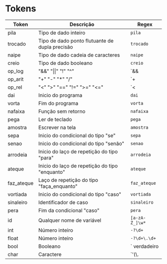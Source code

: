 # Tokens

| Token | Descrição | Regex |
|----------|-------------------------------------------------------|----------|
| pila | Tipo de dado inteiro | `pila` |
| trocado | Tipo de dado ponto flutuante de dupla precisão | `trocado` |
| naipe | Tipo de dado cadeia de caracteres | `naipe` |
| creio | Tipo de dado booleano | `creio` |
| op_log | "&&" "\|\|" "!" "^" | `&&|\|\||!|\^` |
| op_arit | "+" "-" "*" "/" | `\+|-|\*|/` |
| op_rel | "<"  ">"  "==" "!=" ">=" "<=" | `<|>|==|!=|>=|<=` |
| dai | Inicio do programa | `dai` |
| vorta | Fim do programa | `vorta` |
| nafaixa| Função sem retorno | `nafaixa` |
| pega | Ler de teclado | `pega` |
| amostra | Escrever na tela | `amostra` |
| sepa | Inicio do condicional do tipo "se" | `sepa` |
| senao | Inicio do condicional do tipo "senão" | `senao` |
| arrodeia | Inicio do laço de repetição do tipo "para" | `arrodeia` |
| ateque | Inicio do laço de repetição do tipo "enquanto" | `ateque` |
| faz_ateque | Laço de repetição do tipo "faça_enquanto" | `faz_ateque` |
| vortiada | Inicio do condicional do tipo "caso" | `vortiada` |
| sinaleiro | Identificador de caso | `sinaleiro` |
| pera | Fim da condicional "caso" | `pera` |
| id | Qualquer nome de variável | `[a-zA-Z_]\w*` |
| int | Número inteiro | `-?\d+` |
| float | Número inteiro | `-?\d+\.\d+` |
| bool | Booleano | ` verdadeiro|falso ` |
| char | Caractere | `'(\\.|[^\\'])'` |

